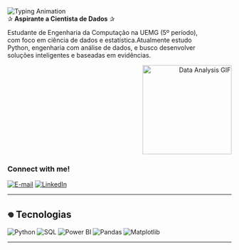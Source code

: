 <div align="left">
  <img src="https://readme-typing-svg.herokuapp.com?font=Fira+Code&size=26&color=c51a1a&width=450&lines=Olá,+eu+sou+a+Ana+Coelho!" alt="Typing Animation">
</div>

<div align="left">
  ✰ <strong>Aspirante a Cientista de Dados</strong> ✰<br>
  
  Estudante de Engenharia da Computação na UEMG (5º período), <br>
  com foco em ciência de dados e estatística.Atualmente estudo <br>
  Python, engenharia com análise de dados, e busco desenvolver <br>
  soluções inteligentes e baseadas em evidências.
</div>

<div align="right">
  <img src="https://media3.giphy.com/media/v1.Y2lkPTc5MGI3NjExNHJ0bzh3Nmx5MGw1NDE1MmpiZXc4czJubDRobXI4ZTlycG0zOHJuNiZlcD12MV9pbnRlcm5hbF9naWZfYnlfaWQmY3Q9Zw/9lwr4z6CSzlxC/giphy.gif" width="200" alt="Data Analysis GIF">
</div>

<h3 align="left">Connect with me!</h3>
 
 [![E-mail](https://img.shields.io/badge/-Email-000?style=for-the-badge&logo=microsoft-outlook&logoColor=FF00F6&color:FFF)](mailto:cttanacoelho@gmail.com)
 [![LinkedIn](https://img.shields.io/badge/-LinkedIn-000?style=for-the-badge&logo=linkedin&logoColor=FF00F6&color:FFF)](https://www.linkedin.com/in/cttanacoelho/)

---

## 𖦹 Tecnologias

![Python](https://img.shields.io/badge/Python-3776AB?style=for-the-badge&logo=python&logoColor=white)
![SQL](https://img.shields.io/badge/SQL-4479A1?style=for-the-badge&logo=postgresql&logoColor=white)
![Power BI](https://img.shields.io/badge/Power_BI-F2C811?style=for-the-badge&logo=powerbi&logoColor=black)
![Pandas](https://img.shields.io/badge/Pandas-150458?style=for-the-badge&logo=pandas&logoColor=white)
![Matplotlib](https://img.shields.io/badge/Matplotlib-11557C?style=for-the-badge)

---




